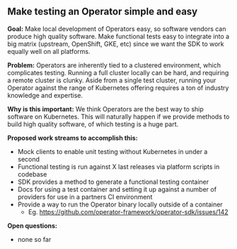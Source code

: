 ## Make testing an Operator simple and easy

**Goal:** Make local development of Operators easy, so software vendors can produce high quality software.
Make functional tests easy to integrate into a big matrix (upstream, OpenShift, GKE, etc) since we want the SDK to work equally well on all platforms.

**Problem:** Operators are inherently tied to a clustered environment, which complicates testing. Running a full cluster locally can be hard, and requiring a remote cluster is clunky. Aside from a single test cluster, running your Operator against the range of Kubernetes offering requires a ton of industry knowledge and expertise.

**Why is this important:** We think Operators are the best way to ship software on Kubernetes. This will naturally happen if we provide methods to build high quality software, of which testing is a huge part.

**Proposed work streams to accomplish this:**
 - Mock clients to enable unit testing without Kubernetes in under a second
 - Functional testing is run against X last releases via platform scripts in codebase
 - SDK provides a method to generate a functional testing container
 - Docs for using a test container and setting it up against a number of providers for use in a partners CI environment
 - Provide a way to run the Operator binary locally outside of a container
    - Eg. https://github.com/operator-framework/operator-sdk/issues/142

**Open questions:**
  - none so far
